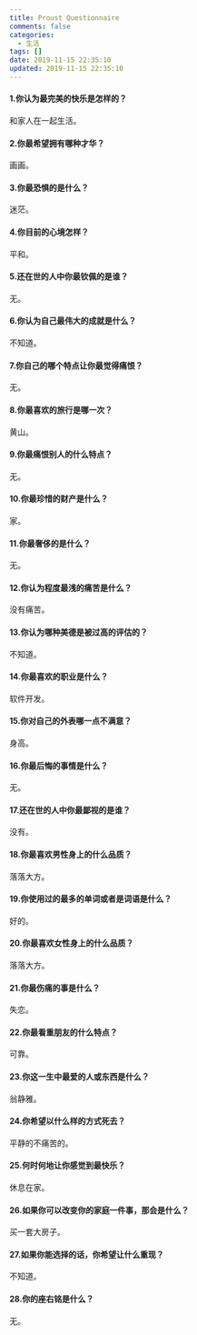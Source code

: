 ```yaml
---
title: Proust Questionnaire
comments: false
categories:
  - 生活
tags: []
date: 2019-11-15 22:35:10
updated: 2019-11-15 22:35:10
---
```


#### 1.你认为最完美的快乐是怎样的？
和家人在一起生活。

#### 2.你最希望拥有哪种才华？
画画。

#### 3.你最恐惧的是什么？
迷茫。

#### 4.你目前的心境怎样？
平和。

#### 5.还在世的人中你最钦佩的是谁？
无。

#### 6.你认为自己最伟大的成就是什么？
不知道。

#### 7.你自己的哪个特点让你最觉得痛恨？
无。

#### 8.你最喜欢的旅行是哪一次？
黄山。

#### 9.你最痛恨别人的什么特点？
无。

#### 10.你最珍惜的财产是什么？
家。

#### 11.你最奢侈的是什么？
无。

#### 12.你认为程度最浅的痛苦是什么？
没有痛苦。

#### 13.你认为哪种美德是被过高的评估的？
不知道。

#### 14.你最喜欢的职业是什么？
软件开发。

#### 15.你对自己的外表哪一点不满意？
身高。

#### 16.你最后悔的事情是什么？
无。

#### 17.还在世的人中你最鄙视的是谁？
没有。

#### 18.你最喜欢男性身上的什么品质？
落落大方。

#### 19.你使用过的最多的单词或者是词语是什么？
好的。

#### 20.你最喜欢女性身上的什么品质？
落落大方。

#### 21.你最伤痛的事是什么？
失恋。

#### 22.你最看重朋友的什么特点？
可靠。

#### 23.你这一生中最爱的人或东西是什么？
翁静雅。

#### 24.你希望以什么样的方式死去？
平静的不痛苦的。

#### 25.何时何地让你感觉到最快乐？
休息在家。

#### 26.如果你可以改变你的家庭一件事，那会是什么？
买一套大房子。

#### 27.如果你能选择的话，你希望让什么重现？
不知道。

#### 28.你的座右铭是什么？
无。
